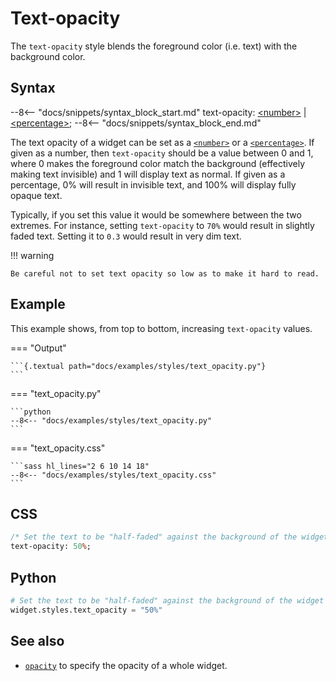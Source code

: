 # Text-opacity

The `text-opacity` style blends the foreground color (i.e. text) with the background color.

## Syntax

--8<-- "docs/snippets/syntax_block_start.md"
text-opacity: <a href="../../css_types/number">&lt;number&gt;</a> | <a href="../../css_types/percentage">&lt;percentage&gt;</a>;
--8<-- "docs/snippets/syntax_block_end.md"


The text opacity of a widget can be set as a [`<number>`](../css_types/number.md) or a [`<percentage>`](../css_types/percentage.md).
If given as a number, then `text-opacity` should be a value between 0 and 1, where 0 makes the foreground color match the background (effectively making text invisible) and 1 will display text as normal.
If given as a percentage, 0% will result in invisible text, and 100% will display fully opaque text.

Typically, if you set this value it would be somewhere between the two extremes.
For instance, setting `text-opacity` to `70%` would result in slightly faded text. Setting it to `0.3` would result in very dim text.

!!! warning

    Be careful not to set text opacity so low as to make it hard to read.


## Example

This example shows, from top to bottom, increasing `text-opacity` values.

=== "Output"

    ```{.textual path="docs/examples/styles/text_opacity.py"}
    ```

=== "text_opacity.py"

    ```python
    --8<-- "docs/examples/styles/text_opacity.py"
    ```

=== "text_opacity.css"

    ```sass hl_lines="2 6 10 14 18"
    --8<-- "docs/examples/styles/text_opacity.css"
    ```

## CSS

```sass
/* Set the text to be "half-faded" against the background of the widget */
text-opacity: 50%;
```

## Python

```python
# Set the text to be "half-faded" against the background of the widget
widget.styles.text_opacity = "50%"
```

## See also

 - [`opacity`](./opacity.md) to specify the opacity of a whole widget.
